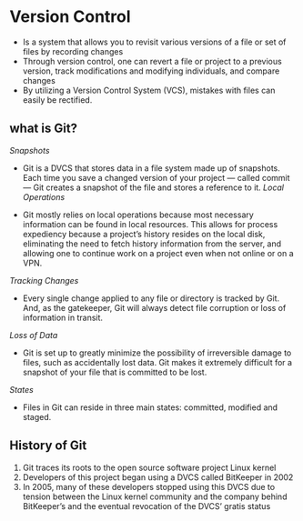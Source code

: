 # **Version Control**
- Is a system that allows you to revisit various versions of a file or set of files by recording changes
- Through version control, one can revert a file or project to a previous version, track modifications and modifying individuals, and compare changes
-  By utilizing a Version Control System (VCS), mistakes with files can easily be rectified.
## **what is Git?**
*Snapshots*
- Git is a DVCS that stores data in a file system made up of snapshots. Each time you save a changed version of your project — called commit — Git creates a snapshot of the file and stores a reference to it. 
*Local Operations*

- Git mostly relies on local operations because most necessary information can be found in local resources. This allows for process expediency because a project’s history resides on the local disk, eliminating the need to fetch history information from the server, and allowing one to continue work on a project even when not online or on a VPN.

*Tracking Changes*

- Every single change applied to any file or directory is tracked by Git. And, as the gatekeeper, Git will always detect file corruption or loss of information in transit.

*Loss of Data*

- Git is set up to greatly minimize the possibility of irreversible damage to files, such as accidentally lost data. Git makes it extremely difficult for a snapshot of your file that is committed to be lost.

*States*

- Files in Git can reside in three main states: committed, modified and staged. 
## History of Git
1. Git traces its roots to the open source software project Linux kernel
2. Developers of this project began using a DVCS called BitKeeper in 2002
3. In 2005, many of these developers stopped using this DVCS due to tension between the Linux kernel community and the company behind BitKeeper’s and the eventual revocation of the DVCS’ gratis status 
